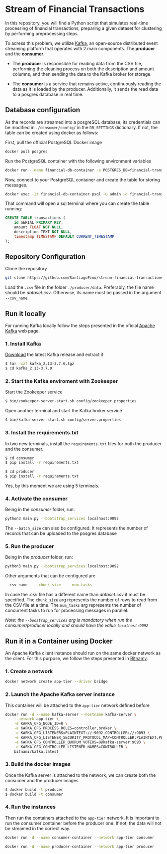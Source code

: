 # Stream of Financial Transactions

In this repository, you will find a Python script that simulates real-time processing of financial transactions, preparing a given dataset for clustering by performing preprocessing steps.

To adress this problem, we utilize [Kafka](https://kafka.apache.org/), an open-source distributed event streaming platform that operates with 2 main components. The **producer** and the **consumer**.

* The **producer** is responsible for reading data from the CSV file, performing the cleaning process on both the description and amount columns, and then sending the data to the Kafka broker for storage.

* The **consumer** is a service that remains active, continuously reading the data as it is loaded by the producer. Additionally, it sends the read data to a posgres database in real time.


## Database configuration

As the records are streamed into a posgreSQL database, its credentials can be modified in `./consumer/config/` in the `DB_SETTINGS` dictionary. If not, the table can be created using docker as follows:

First, pull the official PostgreSQL Docker image

```bash
docker pull posgres
```

Run the PostgreSQL container with the following environment variables

```bash
docker run --name financial-db-container -e POSTGRES_DB=financial-transactions -e POSTGRES_USER=admin -e POSTGRES_PASSWORD=financialdb -p 5433:5432 -d postgres
```

Now, connect to your PostgreSQL container and create the table for storing messages.

```bash
docker exec -it financial-db-container psql -U admin -d financial-transacions
```

That command will open a sql terminal where you can create the table running:

```sql
CREATE TABLE transactions (
    id SERIAL PRIMARY KEY,
    amount FLOAT NOT NULL,
    description TEXT NOT NULL,
    timestamp TIMESTAMP DEFAULT CURRENT_TIMESTAMP
);
```

## Repository Configuration

Clone the repository

```bash
git clone https://github.com/SantiagoFino/stream-financial-transactions.git
```

Load the `.csv` file in the folder `./producer/data`. Preferably, the file name should be *dataset.csv*. Otherwise, its name must be passed in the argument `--csv_name`.

## Run it locally

For running Kafka locally follow the steps presented in the oficial [Apache Kafka](https://kafka.apache.org/quickstart) web page.

### 1. Install Kafka
[Download](https://www.apache.org/dyn/closer.cgi?path=/kafka/3.7.0/kafka_2.13-3.7.0.tgz) the latest Kafka release and extract it

```bash
$ tar -xzf kafka_2.13-3.7.0.tgz
$ cd kafka_2.13-3.7.0
```

### 2. Start the Kafka enviroment with Zookeeper

Start the Zookeeper service
```bash
$ bin/zookeeper-server-start.sh config/zookeeper.properties
```

Open another terminal and start the Kafka broker service
```bash
$ bin/kafka-server-start.sh config/server.properties
```

### 3. Install the requirements.txt

In two new terminals, install the `requirements.txt` files for both the producer and the consumer.

```bash
$ cd consumer
$ pip install -r requirements.txt
```

```bash
$ cd producer
$ pip install -r requirements.txt
```

Yes, by this moment we are using 5 terminals.

### 4. Activate the consumer

Being in the *consumer* folder, run:

```bash
python3 main.py --bootstrap_services localhost:9092 
```

The `--batch_size` can also be configured. It represents the number of records that can be uploaded to the posgres database

### 5. Run the producer
Being in the *producer* folder, run:

```bash
python3 main.py --bootstrap_services localhost:9092 
```

Other arguments that can be configured are

```bash
--csv_name   --chunk_size   --num_tasks
```

In case the *.csv* file has a different name than *dataset.csv* it must be specified. The `chunk_size` arg represents the number of rows to read from the CSV file at a time. The `num_tasks` arg represents the number of concurrent tasks to run for processing messages in parallel.

*Note: the `--boostrap_services` arg is mandatory when run the consumer/producer locally and should have the value `localhost:9092`*


## Run it in a Container using Docker

An Apache Kafka client instance should run on the same docker network as the client. For this purpose, we follow the steps presented in [Bitnamy](https://hub.docker.com/r/bitnami/kafka).

### 1. Create a network

```bash
docker network create app-tier --driver bridge
```

### 2. Launch the Apache Kafka server instance

This container will be attached to the `app-tier` network defined before

```bash
docker run -d --name kafka-server --hostname kafka-server \
    --network app-tier \
    -e KAFKA_CFG_NODE_ID=0 \
    -e KAFKA_CFG_PROCESS_ROLES=controller,broker \
    -e KAFKA_CFG_LISTENERS=PLAINTEXT://:9092,CONTROLLER://:9093 \
    -e KAFKA_CFG_LISTENER_SECURITY_PROTOCOL_MAP=CONTROLLER:PLAINTEXT,PLAINTEXT:PLAINTEXT \
    -e KAFKA_CFG_CONTROLLER_QUORUM_VOTERS=0@kafka-server:9093 \
    -e KAFKA_CFG_CONTROLLER_LISTENER_NAMES=CONTROLLER \
    bitnami/kafka:latest
```

### 3. Build the docker images

Once the Kafka server is attached to the network, we can create both the consumer and the producer images

```bash
$ docker build -t producer
$ docker build -t consumer
```


### 4. Run the instances

Then run the containers attached to the `app-tier` network. It is important to run the consumer container before the producer one. If not, the data will not be streamed in the correct way.

```bash
docker run -d --name consumer-container --network app-tier consumer
```

```bash
docker run -d --name producer-container --network app-tier producer
```

